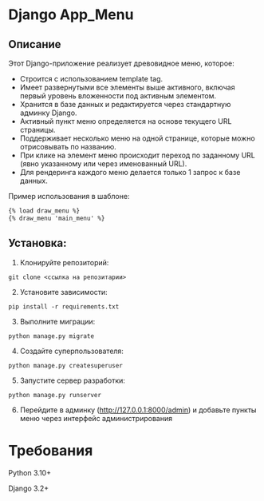 # Django App_Menu

## Описание

Этот Django-приложение реализует древовидное меню, которое:

- Строится с использованием template tag.
- Имеет развернутыми все элементы выше активного, включая первый уровень вложенности под активным элементом.
- Хранится в базе данных и редактируется через стандартную админку Django.
- Активный пункт меню определяется на основе текущего URL страницы.
- Поддерживает несколько меню на одной странице, которые можно отрисовывать по названию.
- При клике на элемент меню происходит переход по заданному URL (явно указанному или через именованный URL).
- Для рендеринга каждого меню делается только 1 запрос к базе данных.

Пример использования в шаблоне:
```html
{% load draw_menu %}
{% draw_menu 'main_menu' %}
```
## Установка:
1. Клонируйте репозиторий:
```
git clone <ссылка на репозитарии>
```
2. Установите зависимости:
```
pip install -r requirements.txt
```
3. Выполните миграции:
```
python manage.py migrate
```
4. Создайте суперпользователя:
```
python manage.py createsuperuser
```
5. Запустите сервер разработки:
```commandline
python manage.py runserver
```
6. Перейдите в админку (http://127.0.0.1:8000/admin) и добавьте пункты меню через интерфейс администрирования

# Требования

Python 3.10+

Django 3.2+